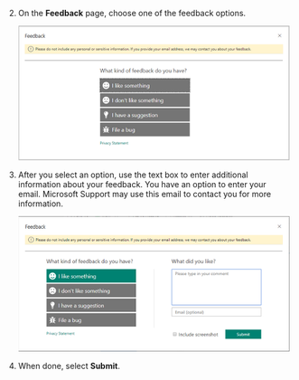 
2. On the **Feedback**  page, choose one of the feedback options.
   
    ![Feedback page.](../customer-service/media/feedback-page.png "Feedback page")

3. After you select an option, use the text box to enter additional information about your feedback. You have an option to enter your email. Microsoft Support may use this email to contact you for more information. 
  
    ![Enter and submit feedback.](../customer-service/media/submit-feedback.png "Enter and submit feedback")

4. When done, select **Submit**.